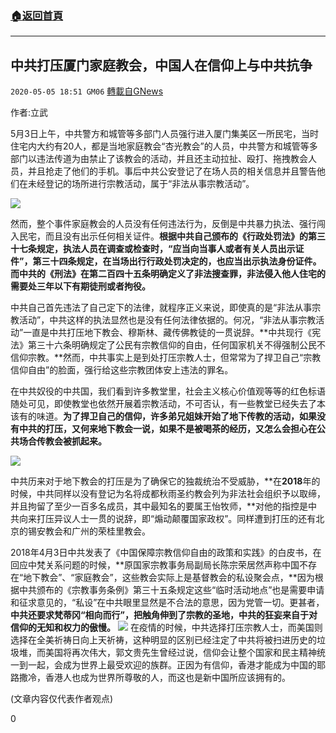 ###  [:house:返回首頁](https://github.com/ourhimalayas/txt)
---

## 中共打压厦门家庭教会，中国人在信仰上与中共抗争
`2020-05-05 18:51 GM06` [轉載自GNews](https://gnews.org/zh-hant/194898/)

作者:立武

5月3日上午，中共警方和城管等多部门人员强行进入厦门集美区一所民宅，当时住宅内大约有20人，都是当地家庭教会“杏光教会”的人员，中共警方和城管等多部门以违法传道为由禁止了该教会的活动，并且还主动拉扯、殴打、拖拽教会人员，并且抢走了他们的手机。事后中共公安登记了在场人员的相关信息并且警告他们在未经登记的场所进行宗教活动，属于“非法从事宗教活动”。

![](https://s3.amazonaws.com/gnews-media-offload/wp-content/uploads/2020/05/05184028/5-8.jpg)

然而，整个事件家庭教会的人员没有任何违法行为，反倒是中共暴力执法、强行闯入民宅，而且没有出示任何相关证件。**根据中共自己颁布的《行政处罚法》的第三十七条规定，执法人员在调查或检查时，“应当向当事人或者有关人员出示证件”，第三十四条规定，在当场出行行政处罚决定的，也应当出示执法身份证件。而中共的《刑法》在第二百四十五条明确定义了非法搜查罪，非法侵入他人住宅的需要处三年以下有期徒刑或者拘役。**

中共自己首先违法了自己定下的法律，就程序正义来说，即使真的是“非法从事宗教活动”，中共这样的执法显然也是没有任何法律依据的。何况，“非法从事宗教活动”一直是中共打压地下教会、穆斯林、藏传佛教徒的一贯说辞。**中共现行《宪法》第三十六条明确规定了公民有宗教信仰的自由，任何国家机关不得强制公民不信仰宗教。**然而，中共事实上是到处打压宗教人士，但常常为了捍卫自己“宗教信仰自由”的脸面，强行给这些宗教团体安上违法的罪名。

在中共奴役的中共国，我们看到许多教堂里，社会主义核心价值观等等的红色标语随处可见，即使教堂也依然开展着宗教活动，不可否认，有一些教堂已经失去了本该有的味道。**为了捍卫自己的信仰，许多弟兄姐妹开始了地下传教的活动，如果没有中共的打压，又何来地下教会一说，如果不是被喝茶的经历，又怎么会担心在公共场合传教会被抓起来。**

![](https://s3.amazonaws.com/gnews-media-offload/wp-content/uploads/2020/05/05184123/7-8.jpg)

中共历来对于地下教会的打压是为了确保它的独裁统治不受威胁，**在****2018****年的时候，中共同样以没有登记为名将成都秋雨圣约教会列为非法社会组织予以取缔，并且拘留了至少一百多名成员，其中最知名的要属王怡牧师，**对他的指控是中共向来打压异议人士一贯的说辞，即“煽动颠覆国家政权”。同样遭到打压的还有北京的锡安教会和广州的荣桂里教会。

2018年4月3日中共发表了《中国保障宗教信仰自由的政策和实践》的白皮书，在回应中梵关系问题的时候，**原国家宗教事务局副局长陈宗荣居然声称中国不存在“地下教会”、“家庭教会”，这些教会实际上是基督教会的私设聚会点，**因为根据中共颁布的《宗教事务条例》第三十五条规定这些“临时活动地点”也是需要申请和征求意见的，“私设”在中共眼里显然是不合法的意思，因为党管一切。更甚者，**中共还要求梵蒂冈“相向而行”，把触角伸到了宗教的圣地，中共的狂妄来自于对信仰的无知和权力的傲慢。**
![](https://s3.amazonaws.com/gnews-media-offload/wp-content/uploads/2020/05/05184559/8-4.jpg)
在疫情的时候，中共选择打压宗教人士，而美国则选择在全美祈祷日向上天祈祷，这种明显的区别已经注定了中共将被扫进历史的垃圾堆，而美国将再次伟大，郭文贵先生曾经过说，信仰会让整个国家和民主精神统一到一起，会成为世界上最受欢迎的族群。正因为有信仰，香港才能成为中国的耶路撒冷，香港人也成为世界所尊敬的人，而这也是新中国所应该拥有的。

(文章内容仅代表作者观点)

0
